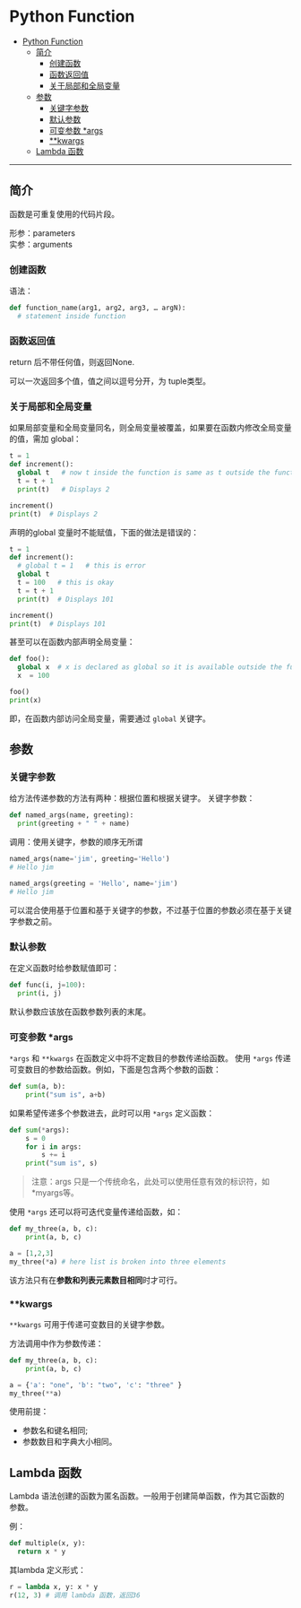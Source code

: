 # Python Function

- [Python Function](#python-function)
  - [简介](#%e7%ae%80%e4%bb%8b)
    - [创建函数](#%e5%88%9b%e5%bb%ba%e5%87%bd%e6%95%b0)
    - [函数返回值](#%e5%87%bd%e6%95%b0%e8%bf%94%e5%9b%9e%e5%80%bc)
    - [关于局部和全局变量](#%e5%85%b3%e4%ba%8e%e5%b1%80%e9%83%a8%e5%92%8c%e5%85%a8%e5%b1%80%e5%8f%98%e9%87%8f)
  - [参数](#%e5%8f%82%e6%95%b0)
    - [关键字参数](#%e5%85%b3%e9%94%ae%e5%ad%97%e5%8f%82%e6%95%b0)
    - [默认参数](#%e9%bb%98%e8%ae%a4%e5%8f%82%e6%95%b0)
    - [可变参数 *args](#%e5%8f%af%e5%8f%98%e5%8f%82%e6%95%b0-args)
    - [**kwargs](#kwargs)
  - [Lambda 函数](#lambda-%e5%87%bd%e6%95%b0)

***

## 简介

函数是可重复使用的代码片段。

形参：parameters  
实参：arguments

### 创建函数

语法：

```py
def function_name(arg1, arg2, arg3, … argN):
  # statement inside function
```

### 函数返回值

return 后不带任何值，则返回None.

可以一次返回多个值，值之间以逗号分开，为 tuple类型。

### 关于局部和全局变量

如果局部变量和全局变量同名，则全局变量被覆盖，如果要在函数内修改全局变量的值，需加 global：

```py
t = 1
def increment():
  global t   # now t inside the function is same as t outside the function
  t = t + 1
  print(t)   # Displays 2

increment()
print(t)  # Displays 2
```

声明的global 变量时不能赋值，下面的做法是错误的：

```py
t = 1
def increment():
  # global t = 1   # this is error
  global t
  t = 100   # this is okay
  t = t + 1
  print(t)  # Displays 101

increment()
print(t)  # Displays 101
```

甚至可以在函数内部声明全局变量：

```py
def foo():
  global x  # x is declared as global so it is available outside the function
  x  = 100

foo()
print(x)
```

即，在函数内部访问全局变量，需要通过 `global` 关键字。

## 参数

### 关键字参数

给方法传递参数的方法有两种：根据位置和根据关键字。
关键字参数：

```py
def named_args(name, greeting):
  print(greeting + " " + name)
```

调用：使用关键字，参数的顺序无所谓

```py
named_args(name='jim', greeting='Hello')
# Hello jim

named_args(greeting = 'Hello', name='jim')
# Hello jim
```

可以混合使用基于位置和基于关键字的参数，不过基于位置的参数必须在基于关键字参数之前。

### 默认参数

在定义函数时给参数赋值即可：

```py
def func(i, j=100):
  print(i, j)
```

默认参数应该放在函数参数列表的末尾。

### 可变参数 *args

`*args` 和 `**kwargs` 在函数定义中将不定数目的参数传递给函数。
使用 `*args` 传递可变数目的参数给函数。例如，下面是包含两个参数的函数：

```py
def sum(a, b):
    print("sum is", a+b)
```

如果希望传递多个参数进去，此时可以用 `*args` 定义函数：

```py
def sum(*args):
    s = 0
    for i in args:
        s += i
    print("sum is", s)
```

> 注意：args 只是一个传统命名，此处可以使用任意有效的标识符，如 *myargs等。

使用 `*args` 还可以将可迭代变量传递给函数，如：

```py
def my_three(a, b, c):
    print(a, b, c)

a = [1,2,3]
my_three(*a) # here list is broken into three elements
```

该方法只有在**参数和列表元素数目相同**时才可行。

### **kwargs

`**kwargs` 可用于传递可变数目的关键字参数。

方法调用中作为参数传递：

```py
def my_three(a, b, c):
    print(a, b, c)

a = {'a': "one", 'b': "two", 'c': "three" }
my_three(**a)
```

使用前提：

- 参数名和键名相同;
- 参数数目和字典大小相同。

## Lambda 函数

Lambda 语法创建的函数为匿名函数。一般用于创建简单函数，作为其它函数的参数。

例：

```py
def multiple(x, y):
  return x * y
```

其lambda 定义形式：

```py
r = lambda x, y: x * y
r(12, 3) # 调用 lambda 函数，返回36
```
